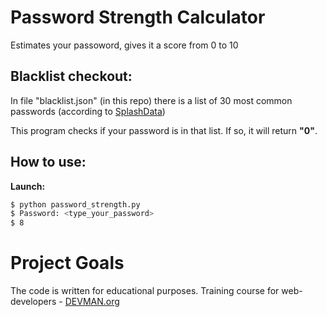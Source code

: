 # Password Strength Calculator

Estimates your passoword, gives it a score from 0 to 10

## Blacklist checkout:

In file "blacklist.json" (in this repo) there is a list of 
30 most common passwords (according to [SplashData](https://www.teamsid.com/worst-passwords-2017-full-list/))

This program checks if your password is in that list. If so, it will return **"0"**. 

## How to use:

**Launch:**
```bash
$ python password_strength.py
$ Password: <type_your_password>
$ 8
```

# Project Goals

The code is written for educational purposes. Training course for web-developers - [DEVMAN.org](https://devman.org)
